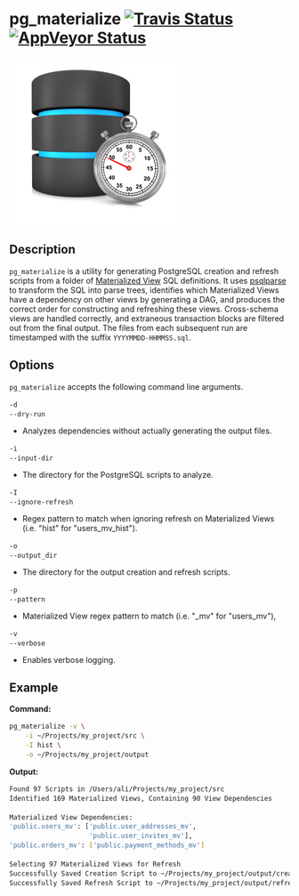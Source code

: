pg_materialize [![Travis Status](https://travis-ci.org/aanari/pg-materialize.svg?branch=master)](//travis-ci.org/aanari/pg-materialize) [![AppVeyor Status](https://ci.appveyor.com/api/projects/status/xfuqfl2pv1728c6x?svg=true)](https://ci.appveyor.com/project/aanari/pg-materialize/branch/master)
========
![pg_materialize](logo.jpg)

## Description

`pg_materialize` is a utility for generating PostgreSQL creation and refresh scripts from a folder of [Materialized View](https://www.postgresql.org/docs/9.6/static/rules-materializedviews.html) SQL definitions. It uses [psqlparse](https://github.com/alculquicondor/psqlparse) to transform the SQL into parse trees, identifies which Materialized Views have a dependency on other views by generating a DAG, and produces the correct order for constructing and refreshing these views. Cross-schema views are handled correctly, and extraneous transaction blocks are filtered out from the final output. The files from each subsequent run are timestamped with the suffix `YYYYMMDD-HHMMSS.sql`.

## Options

`pg_materialize` accepts the following command line arguments.

`-d`  
`--dry-run`

- Analyzes dependencies without actually generating the output files.

`-i`  
`--input-dir`

- The directory for the PostgreSQL scripts to analyze.

`-I`  
`--ignore-refresh`

- Regex pattern to match when ignoring refresh on Materialized Views (i.e. "hist" for "users_mv_hist").

`-o`  
`--output_dir`

- The directory for the output creation and refresh scripts.

`-p`  
`--pattern`

- Materialized View regex pattern to match (i.e. "_mv" for "users_mv"),

`-v`  
`--verbose`

- Enables verbose logging.

## Example

**Command:**

```sh
pg_materialize -v \
    -i ~/Projects/my_project/src \
    -I hist \
    -o ~/Projects/my_project/output
```

**Output:**

```sh
Found 97 Scripts in /Users/ali/Projects/my_project/src
Identified 169 Materialized Views, Containing 90 View Dependencies

Materialized View Dependencies:
'public.users_mv': ['public.user_addresses_mv',
                    'public.user_invites_mv'],
'public.orders_mv': ['public.payment_methods_mv']

Selecting 97 Materialized Views for Refresh
Successfully Saved Creation Script to ~/Projects/my_project/output/create-20170824-120626.sql
Successfully Saved Refresh Script to ~/Projects/my_project/output/refresh-20170824-120626.sql
```
